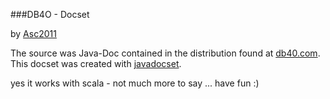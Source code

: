###DB4O - Docset

by [Asc2011](https://github.com/Asc2011/ "Asc2011@github.com")  

The source was Java-Doc contained in the distribution found at  [db40.com](http://db40.com/ "db4o by versant"). This docset was created with [javadocset](https://github.com/Kapeli/javadocset "javadocset github").

yes it works with scala - not much more to say ... have fun :)